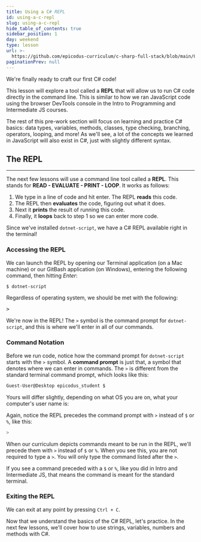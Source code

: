```yaml
---
title: Using a C# REPL
id: using-a-c-repl
slug: using-a-c-repl
hide_table_of_contents: true
sidebar_position: 1
day: weekend
type: lesson
url: >-
  https://github.com/epicodus-curriculum/c-sharp-full-stack/blob/main/0a_c_repl.md
paginationPrev: null
---
```


We're finally ready to craft our first C# code! 

This lesson will explore a tool called a **REPL** that will allow us to run C# code directly in the command line. This is similar to how we ran JavaScript code using the browser DevTools console in the Intro to Programming and Intermediate JS courses.

The rest of this pre-work section will focus on learning and practice C# basics: data types, variables, methods, classes, type checking, branching, operators, looping, and more! As we'll see, a lot of the concepts we learned in JavaScript will also exist in C#, just with slightly different syntax.

## The REPL
---

The next few lessons will use a command line tool called a **REPL**. This stands for **READ - EVALUATE - PRINT - LOOP**. It works as follows:

1. We type in a line of code and hit enter. The REPL **reads** this code.
2. The REPL then **evaluates** the code, figuring out what it does.
3. Next it **prints** the result of running this code.
4. Finally, it **loops** back to step 1 so we can enter more code.

Since we've installed `dotnet-script`, we have a C# REPL available right in the terminal!

### Accessing the REPL

We can launch the REPL by opening our Terminal application (on a Mac machine) or our GitBash application (on Windows), entering the following command, then hitting _Enter_:

```bash
$ dotnet-script
```

Regardless of operating system, we should be met with the following:

<pre>
>
</pre>

We're now in the REPL! The `>` symbol is the command prompt for `dotnet-script`, and this is where we'll enter in all of our commands.

### Command Notation

Before we run code, notice how the command prompt for `dotnet-script` starts with the `>` symbol. A **command prompt** is just that, a symbol that denotes where we can enter in commands. The `>` is different from the standard terminal command prompt, which looks like this:

```bash
Guest-User@Desktop epicodus_student $
```

Yours will differ slightly, depending on what OS you are on, what your computer's user name is:

Again, notice the REPL precedes the command prompt with `>` instead of `$` or `%`, like this:

```csharp
>
```

When our curriculum depicts commands meant to be run in the REPL, we'll precede them with `>` instead of `$` or `%`. When you see this, you are not required to type a `>`. You will only type the command listed after the `>`.

If you see a command preceded with a `$` or `%`, like you did in Intro and Intermediate JS, that means the command is meant for the standard terminal.

### Exiting the REPL

We can exit at any point by pressing `Ctrl + C`.

Now that we understand the basics of the C# REPL, let's practice. In the next few lessons, we'll cover how to use strings, variables, numbers and methods with C#.
